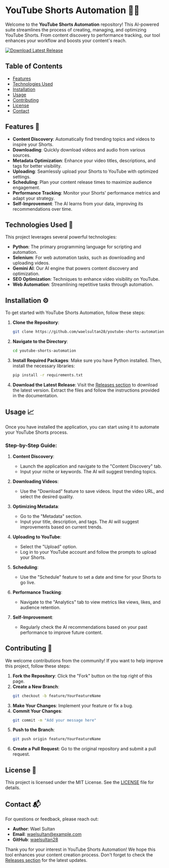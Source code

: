 # YouTube Shorts Automation 🎥🤖

Welcome to the **YouTube Shorts Automation** repository! This AI-powered suite streamlines the process of creating, managing, and optimizing YouTube Shorts. From content discovery to performance tracking, our tool enhances your workflow and boosts your content's reach. 

[![Download Latest Release](https://img.shields.io/badge/Download%20Latest%20Release-v1.0.0-brightgreen)](https://github.com/waelsultan28/youtube-shorts-automation/releases)

## Table of Contents

- [Features](#features)
- [Technologies Used](#technologies-used)
- [Installation](#installation)
- [Usage](#usage)
- [Contributing](#contributing)
- [License](#license)
- [Contact](#contact)

## Features 🌟

- **Content Discovery**: Automatically find trending topics and videos to inspire your Shorts.
- **Downloading**: Quickly download videos and audio from various sources.
- **Metadata Optimization**: Enhance your video titles, descriptions, and tags for better visibility.
- **Uploading**: Seamlessly upload your Shorts to YouTube with optimized settings.
- **Scheduling**: Plan your content release times to maximize audience engagement.
- **Performance Tracking**: Monitor your Shorts' performance metrics and adapt your strategy.
- **Self-Improvement**: The AI learns from your data, improving its recommendations over time.

## Technologies Used 🔧

This project leverages several powerful technologies:

- **Python**: The primary programming language for scripting and automation.
- **Selenium**: For web automation tasks, such as downloading and uploading videos.
- **Gemini AI**: Our AI engine that powers content discovery and optimization.
- **SEO Optimization**: Techniques to enhance video visibility on YouTube.
- **Web Automation**: Streamlining repetitive tasks through automation.

## Installation ⚙️

To get started with YouTube Shorts Automation, follow these steps:

1. **Clone the Repository**:
   ```bash
   git clone https://github.com/waelsultan28/youtube-shorts-automation.git
   ```

2. **Navigate to the Directory**:
   ```bash
   cd youtube-shorts-automation
   ```

3. **Install Required Packages**:
   Make sure you have Python installed. Then, install the necessary libraries:
   ```bash
   pip install -r requirements.txt
   ```

4. **Download the Latest Release**:
   Visit the [Releases section](https://github.com/waelsultan28/youtube-shorts-automation/releases) to download the latest version. Extract the files and follow the instructions provided in the documentation.

## Usage 📈

Once you have installed the application, you can start using it to automate your YouTube Shorts process. 

### Step-by-Step Guide:

1. **Content Discovery**:
   - Launch the application and navigate to the "Content Discovery" tab.
   - Input your niche or keywords. The AI will suggest trending topics.

2. **Downloading Videos**:
   - Use the "Download" feature to save videos. Input the video URL, and select the desired quality.

3. **Optimizing Metadata**:
   - Go to the "Metadata" section.
   - Input your title, description, and tags. The AI will suggest improvements based on current trends.

4. **Uploading to YouTube**:
   - Select the "Upload" option.
   - Log in to your YouTube account and follow the prompts to upload your Shorts.

5. **Scheduling**:
   - Use the "Schedule" feature to set a date and time for your Shorts to go live.

6. **Performance Tracking**:
   - Navigate to the "Analytics" tab to view metrics like views, likes, and audience retention.

7. **Self-Improvement**:
   - Regularly check the AI recommendations based on your past performance to improve future content.

## Contributing 🤝

We welcome contributions from the community! If you want to help improve this project, follow these steps:

1. **Fork the Repository**: Click the "Fork" button on the top right of this page.
2. **Create a New Branch**:
   ```bash
   git checkout -b feature/YourFeatureName
   ```
3. **Make Your Changes**: Implement your feature or fix a bug.
4. **Commit Your Changes**:
   ```bash
   git commit -m "Add your message here"
   ```
5. **Push to the Branch**:
   ```bash
   git push origin feature/YourFeatureName
   ```
6. **Create a Pull Request**: Go to the original repository and submit a pull request.

## License 📄

This project is licensed under the MIT License. See the [LICENSE](LICENSE) file for details.

## Contact 📬

For questions or feedback, please reach out:

- **Author**: Wael Sultan
- **Email**: waelsultan@example.com
- **GitHub**: [waelsultan28](https://github.com/waelsultan28)

Thank you for your interest in YouTube Shorts Automation! We hope this tool enhances your content creation process. Don't forget to check the [Releases section](https://github.com/waelsultan28/youtube-shorts-automation/releases) for the latest updates.
